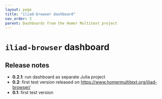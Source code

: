 ```yaml
---
layout: page
title: "iliad-browser dashboard"
nav_order: 3
parent: Dashboards from the Homer Multitext project
---
```


# `iliad-browser` dashboard


## Release notes

- **0.2.1**: run dashboard as separate Julia project
- **0.2**: first test version released on https://www.homermultitext.org/iliad-browser/
- **0.1**: first test version 